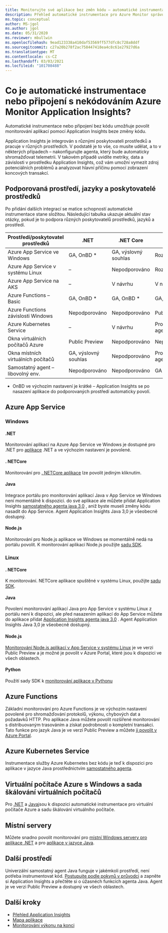 ```yaml
---
title: Monitorujte své aplikace bez změn kódu – automatické instrumentace pro Azure Monitor Application Insights | Microsoft Docs
description: Přehled automatické instrumentace pro Azure Monitor správu výkonu aplikací NES kódováním Application Insights
ms.topic: conceptual
author: MS-jgol
ms.author: jgol
ms.date: 05/31/2020
ms.reviewer: mbullwin
ms.openlocfilehash: 9ead123338a410daf53569ff577dfc8c728a8ddf
ms.sourcegitcommit: c27a20b278f2ac758447418ea4c8c61e27927d6a
ms.translationtype: MT
ms.contentlocale: cs-CZ
ms.lasthandoff: 03/03/2021
ms.locfileid: "101708488"
---
```

# <a name="what-is-auto-instrumentation-or-codeless-attach---azure-monitor-application-insights"></a>Co je automatické instrumentace nebo připojení s nekódováním Azure Monitor Application Insights?

Automatické instrumentace nebo připojení bez kódu umožňuje povolit monitorování aplikací pomocí Application Insights beze změny kódu.  

Application Insights je integrován s různými poskytovateli prostředků a pracuje v různých prostředích. V podstatě je to vše, co musíte udělat, a to v některých případech – nakonfigurujte agenta, který bude automaticky shromažďovat telemetrii. V takovém případě uvidíte metriky, data a závislosti v prostředku Application Insights, což vám umožní vymezit zdroj potenciálních problémů a analyzovat hlavní příčinu pomocí zobrazení koncových transakcí.

## <a name="supported-environments-languages-and-resource-providers"></a>Podporovaná prostředí, jazyky a poskytovatelé prostředků

Po přidání dalších integrací se matice schopností automatické instrumentace stane složitou. Následující tabulka ukazuje aktuální stav otázky, pokud je to podpora různých poskytovatelů prostředků, jazyků a prostředí.

|Prostředí/poskytovatel prostředků          | .NET            | .NET Core       | Java            | Node.js         | Python          |
|---------------------------------------|-----------------|-----------------|-----------------|-----------------|-----------------|
|Azure App Service ve Windows           | GA, OnBD *       | GA, výslovný souhlas      | Rozpracované     | Rozpracované     | Nepodporováno   |
|Azure App Service v systému Linux             | –             | Nepodporováno   | Rozpracované     | Public Preview  | Nepodporováno   |
|Azure App Service na AKS               | –             | V návrhu       | V návrhu       | V návrhu       | Nepodporováno   |
|Azure Functions – Basic                | GA, OnBD *       | GA, OnBD *       | GA, OnBD *       | GA, OnBD *       | GA, OnBD *       |
|Azure Functions závislosti Windows | Nepodporováno   | Nepodporováno   | Public Preview  | Nepodporováno   | Nepodporováno   |
|Azure Kubernetes Service               | –             | V návrhu       | Prostřednictvím agenta   | V návrhu       | Nepodporováno   |
|Okna virtuálních počítačů Azure                      | Public Preview  | Nepodporováno   | Nepodporováno   | Nepodporováno   | Nepodporováno   |
|Okna místních virtuálních počítačů                | GA, výslovný souhlas      | Nepodporováno   | Prostřednictvím agenta   | Nepodporováno   | Nepodporováno   |
|Samostatný agent – libovolný env.            | Nepodporováno   | Nepodporováno   | GA              | Nepodporováno   | Nepodporováno   |

* OnBD ve výchozím nastavení je krátké – Application Insights se po nasazení aplikace do podporovaných prostředí automaticky povolí. 

## <a name="azure-app-service"></a>Azure App Service

### <a name="windows"></a>Windows

#### <a name="net"></a>.NET
Monitorování aplikací na Azure App Service ve Windows je dostupné pro .NET pro [aplikace](./azure-web-apps.md?tabs=net) .NET a ve výchozím nastavení je povolené.

#### <a name="netcore"></a>. NETCore
Monitorování pro [. NETCore aplikace](./azure-web-apps.md?tabs=netcore) lze povolit jediným kliknutím.

#### <a name="java"></a>Java
Integrace portálu pro monitorování aplikací Java v App Service ve Windows není momentálně k dispozici. do své aplikace ale můžete přidat Application Insights [samostatného agenta java 3,0](./java-in-process-agent.md) , aniž byste museli změny kódu nasadit do App Service. Agent Application Insights Java 3,0 je všeobecně dostupný.

#### <a name="nodejs"></a>Node.js
Monitorování pro Node.js aplikace ve Windows se momentálně nedá na portálu povolit. K monitorování aplikací Node.js použijte [sadu SDK](./nodejs.md).

### <a name="linux"></a>Linux

#### <a name="netcore"></a>. NETCore
K monitorování. NETCore aplikace spuštěné v systému Linux, použijte [sadu SDK](./asp-net-core.md).

#### <a name="java"></a>Java 
Povolení monitorování aplikací Java pro App Service v systému Linux z portálu není k dispozici, ale před nasazením aplikací do App Service můžete do aplikace přidat [Application Insights agenta java 3,0](./java-in-process-agent.md) . Agent Application Insights Java 3,0 je všeobecně dostupný.

#### <a name="nodejs"></a>Node.js
[Monitorování Node.js aplikací v App Service v systému Linux](./azure-web-apps.md?tabs=nodejs) je ve verzi Public Preview a je možné je povolit v Azure Portal, které jsou k dispozici ve všech oblastech. 

#### <a name="python"></a>Python
Použití sady SDK k [monitorování aplikace v Pythonu](./opencensus-python.md) 

## <a name="azure-functions"></a>Azure Functions

Základní monitorování pro Azure Functions je ve výchozím nastavení povolené pro shromažďování protokolů, výkonu, chybových dat a požadavků HTTP. Pro aplikace Java můžete povolit rozšířené monitorování s distribuovaným trasováním a získat podrobnosti o kompletní transakci. Tato funkce pro jazyk Java je ve verzi Public Preview a můžete [ji povolit v Azure Portal](./monitor-functions.md).

## <a name="azure-kubernetes-service"></a>Azure Kubernetes Service

Instrumentace služby Azure Kubernetes bez kódu je teď k dispozici pro aplikace v jazyce Java prostřednictvím [samostatného agenta](./java-in-process-agent.md). 

## <a name="azure-windows-vms-and-virtual-machine-scale-set"></a>Virtuální počítače Azure s Windows a sada škálování virtuálních počítačů

Pro [.NET](./azure-vm-vmss-apps.md) a [Java](./java-in-process-agent.md)jsou k dispozici automatické instrumentace pro virtuální počítače Azure a sadu škálování virtuálního počítače.  

## <a name="on-premises-servers"></a>Místní servery
Můžete snadno povolit monitorování pro [místní Windows servery pro aplikace .NET](./status-monitor-v2-overview.md) a pro [aplikace v jazyce Java](./java-in-process-agent.md).

## <a name="other-environments"></a>Další prostředí
Univerzální samostatný agent Java funguje v jakémkoli prostředí, není potřeba instrumentovat kód. [Postupujte podle pokynů v průvodci](./java-in-process-agent.md) a zapněte si Application Insights a přečtěte si o úžasnéch funkcích agenta Java. Agent je ve verzi Public Preview a dostupný ve všech oblastech. 

## <a name="next-steps"></a>Další kroky

* [Přehled Application Insights](./app-insights-overview.md)
* [Mapa aplikace](./app-map.md)
* [Monitorování výkonu na konci](../app/tutorial-performance.md)